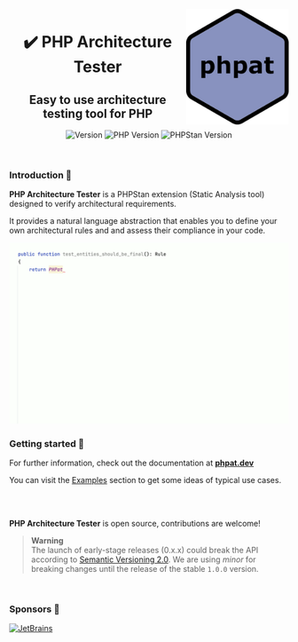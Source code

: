 <img width="185px" src="https://raw.githubusercontent.com/carlosas/phpat/main/.github/logo-small.png" alt="PHP Architecture Tester" align="right">
<h1 align="center">✔️ PHP Architecture Tester</h1>
<h2 align="center">Easy to use architecture testing tool for PHP</h2>
<p align="center">
	<a><img src="https://img.shields.io/packagist/v/phpat/phpat?label=last%20version&style=for-the-badge" alt="Version"></a>
	<a><img src="https://img.shields.io/packagist/php-v/phpat/phpat?style=for-the-badge" alt="PHP Version"></a>
	<a><img src="https://img.shields.io/badge/phpstan-%5E2.0-blue?style=for-the-badge" alt="PHPStan Version"></a>
</p>

<br />

### Introduction 📜

**PHP Architecture Tester** is a PHPStan extension (Static Analysis tool) designed to verify architectural requirements.

It provides a natural language abstraction that enables you to define your own architectural rules and and assess their compliance in your code.

<p align="center">
    <img width="700px" src="https://raw.githubusercontent.com/carlosas/phpat/main/docs/assets/example.gif" alt="Example">
</p>

### Getting started 🚀

For further information, check out the documentation at **[phpat.dev](https://phpat.dev)**

You can visit the [Examples](docs/examples.md) section to get some ideas of typical use cases.

<h2></h2>

<br />

**PHP Architecture Tester** is open source, contributions are welcome!

> **Warning**<br />
> The launch of early-stage releases (0.x.x) could break the API according to [Semantic Versioning 2.0](https://semver.org/).
> We are using *minor* for breaking changes until the release of the stable `1.0.0` version.

<br />

### Sponsors 💙

[![JetBrains](https://resources.jetbrains.com/storage/products/company/brand/logos/jetbrains.svg)](https://jb.gg/OpenSourceSupport)

